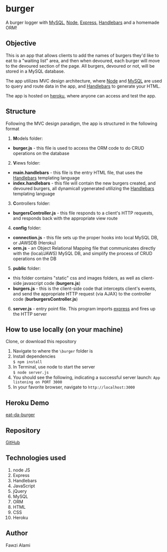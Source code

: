 # burger
A burger logger with [MySQL](https://www.mysql.com/), [Node](https://nodejs.org/), [Express](https://expressjs.com/), [Handlebars](https://www.npmjs.com/package/express-handlebars) and a homemade ORM!

## Objective
This is an app that allows clients to add the names of burgers they'd like to eat to a "waiting list" area, and then when devoured, each burger will move to the devoured section of the page. All burgers, devoured or not, will be stored in a MySQL database.

The app utilizes MVC design architecture, where [Node](https://nodejs.org/) and [MySQL](https://www.mysql.com/) are used to query and route data in the app, and [Handlebars](https://www.npmjs.com/package/express-handlebars) to generate your HTML.

The app is hosted on [heroku](https://www.heroku.com/), where anyone can access and test the app.

## Structure
Following the MVC design paradigm, the app is structured in the following format
1. **M**odels folder:
  - **burger.js** - this file is used to access the ORM code to do CRUD operations on the database
2. **V**iews folder:
  - **main.handlebars** - this file is the entry HTML file, that uses the [Handlebars](https://www.npmjs.com/package/handlebars) templating language
  - **index.handlebars** - this file will contain the new burgers created, and devoured burgers, all dynamicall ygenerated utilizing the [Handlebars](https://www.npmjs.com/package/handlebars) templating language
3. **C**ontrollers folder:
  - **burgersController.js** - this file responds to a client's HTTP requests, and responds back with the appropriate view route
4. **config** folder:
  - **connection.js** - this file sets up the proper hooks into local MySQL DB, or JAWSDB (Heroku)
  - **orm.js** - an Object Relational Mapping file that communicates directly with the (local/JAWS) MySQL DB, and simplify the process of   CRUD operations on the DB
5. **public** folder:
  - this folder contains "static" css and images folders, as well as client-side javascript code (**burgers.js**)
  - **burgers.js** - this is the client-side code that intercepts client's events, and send the appropriate HTTP request (via AJAX) to the controller code (**burburgersController.js**)
6. **server.js** - entry point file. This program imports [express](https://www.npmjs.com/package/express) and fires up the HTTP server

## How to use locally (on your machine)
Clone, or download this repository
1. Navigate to where the `\burger` folder is
1. Install dependencies <br>
`$ npm install`
1. In Terminal, use node to start the server <br>
`$ node server.js`
1. You should see the following, indicating a successful server launch:
`App listening on PORT 3000`
1. In your favorite browser, navigate to `http://localhost:3000`

## Heroku Demo
[eat-da-burger](https://arcane-shore-74282.herokuapp.com/)

## Repository
[GitHub](https://github.com/az9000/burger)

## Technologies used
1. node JS
1. Express
1. Handlebars
1. JavaScript
1. jQuery
1. MySQL
1. ORM
1. HTML
1. CSS
1. Heroku

## Author
Fawzi Alami
